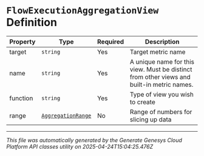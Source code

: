 # `FlowExecutionAggregationView` Definition

| Property | Type | Required | Description |
|----------|------|----------|-------------|
| target | `string` | Yes | Target metric name |
| name | `string` | Yes | A unique name for this view. Must be distinct from other views and built-in metric names. |
| function | `string` | Yes | Type of view you wish to create |
| range | [`AggregationRange`](aggregationrange-definition.md) | No | Range of numbers for slicing up data |

---

*This file was automatically generated by the Generate Genesys Cloud Platform API classes utility on 2025-04-24T15:04:25.476Z*
